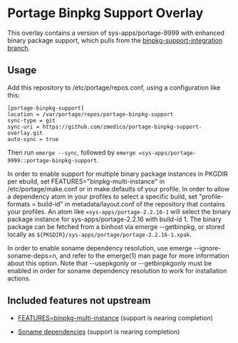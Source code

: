 Portage Binpkg Support Overlay
==============================

This overlay contains a version of sys-apps/portage-9999 with enhanced binary package support, which pulls from the
[binpkg-support-integration branch](https://github.com/zmedico/portage/tree/binpkg-support-integration).

Usage
-----

Add this repository to /etc/portage/repos.conf, using a configuration like this:
```
[portage-binpkg-support]
location = /var/portage/repos/portage-binpkg-support
sync-type = git
sync-uri = https://github.com/zmedico/portage-binpkg-support-overlay.git
auto-sync = true
```

Then run `emerge --sync`, followed by `emerge =sys-apps/portage-9999::portage-binpkg-support`.

In order to enable support for multiple binary package instances in PKGDIR per ebuild, set
FEATURES="binpkg-multi-instance" in /etc/portage/make.conf or in make.defaults of your profile.
In order to allow a dependency atom in your profiles to select a specific build, set
"profile-formats = build-id" in metadata/layout.conf of the repository that contains your
profiles. An atom like `=sys-apps/portage-2.2.16-1` will select the binary package instance
for sys-apps/portage-2.2.16 with build-id 1. The binary package can be fetched from a binhost
via emerge --getbinpkg, or stored locally as `${PKGDIR}/sys-apps/portage/portage-2.2.16-1.xpak`.

In order to enable soname dependency resolution, use emerge --ignore-soname-deps=n, and refer
to the emerge(1) man page for more information about this option. Note that --usepkgonly or
--getbinpkgonly must be enabled in order for soname dependency resolution to work for
installation actions.

Included features not upstream
------------------------------

* [FEATURES=binpkg-multi-instance](https://github.com/zmedico/portage/tree/multi-binpkg-per-ebuild) (support is nearing completion)

* [Soname dependencies](https://github.com/zmedico/portage/tree/binpkg-soname-deps) (support is nearing completion)
